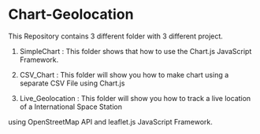 # Chart-Geolocation

This Repository contains 3 different folder with 3 different project.

1. SimpleChart  : This folder shows that how to use the Chart.js JavaScript Framework.

2. CSV_Chart : This folder will show you how to make chart using a separate CSV File using Chart.js

3. Live_Geolocation : This folder will show you how to track a live location of a International Space Station 

using OpenStreetMap API and leaflet.js JavaScript Framework.
